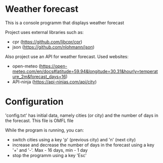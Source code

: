 # Weather forecast

This is a console programm that displays weather forecast

Project uses external libraries such as:
- cpr (https://github.com/libcpr/cpr)
- json (https://github.com/nlohmann/json)

Also project use an API for weather forecast.
Used websites:
- open-meteo (https://open-meteo.com/en/docs#latitude=59.94&longitude=30.31&hourly=temperature_2m&forecast_days=16)
- API-ninja (https://api-ninjas.com/api/city)

# Configuration

'config.txt' has initial data, namely cities (or city) and the number of days in the forecast. This file is OMFL file

While the program is running, you can:
- switch cities using a key 'p' (previous city) and 'n' (next city)
- increase and decrease the number of days in the forecast using a key '+' and '-'. Max - 16 days, min - 1 day
- stop the programm using a key 'Esc'
